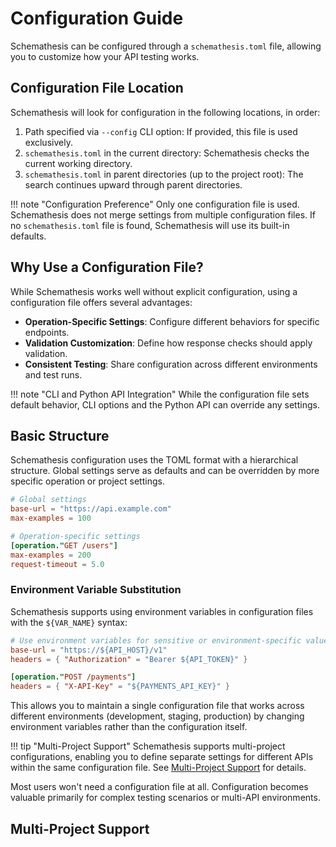 # Configuration Guide

Schemathesis can be configured through a `schemathesis.toml` file, allowing you to customize how your API testing works.

## Configuration File Location

Schemathesis will look for configuration in the following locations, in order:

1. Path specified via `--config` CLI option: If provided, this file is used exclusively.
2. `schemathesis.toml` in the current directory: Schemathesis checks the current working directory.
3. `schemathesis.toml` in parent directories (up to the project root): The search continues upward through parent directories.

!!! note "Configuration Preference"
    Only one configuration file is used. Schemathesis does not merge settings from multiple configuration files. If no `schemathesis.toml` file is found, Schemathesis will use its built-in defaults.

## Why Use a Configuration File?

While Schemathesis works well without explicit configuration, using a configuration file offers several advantages:

- **Operation-Specific Settings**: Configure different behaviors for specific endpoints.
- **Validation Customization**: Define how response checks should apply validation.
- **Consistent Testing**: Share configuration across different environments and test runs.

!!! note "CLI and Python API Integration"
    While the configuration file sets default behavior, CLI options and the Python API can override any settings.

## Basic Structure

Schemathesis configuration uses the TOML format with a hierarchical structure. Global settings serve as defaults and can be overridden by more specific operation or project settings.

```toml
# Global settings
base-url = "https://api.example.com"
max-examples = 100

# Operation-specific settings
[operation."GET /users"]
max-examples = 200
request-timeout = 5.0
```
### Environment Variable Substitution

Schemathesis supports using environment variables in configuration files with the `${VAR_NAME}` syntax:

```toml
# Use environment variables for sensitive or environment-specific values
base-url = "https://${API_HOST}/v1"
headers = { "Authorization" = "Bearer ${API_TOKEN}" }

[operation."POST /payments"]
headers = { "X-API-Key" = "${PAYMENTS_API_KEY}" }
```

This allows you to maintain a single configuration file that works across different environments (development, staging, production) by changing environment variables rather than the configuration itself.

!!! tip "Multi-Project Support"
    Schemathesis supports multi-project configurations, enabling you to define separate settings for different APIs within the same configuration file. See [Multi-Project Support](#multi-project-support) for details.

Most users won't need a configuration file at all. Configuration becomes valuable primarily for complex testing scenarios or multi-API environments.

## Multi-Project Support
